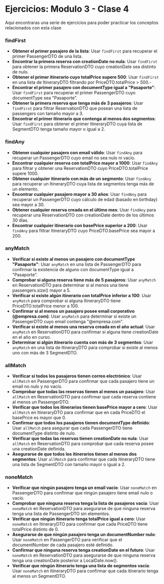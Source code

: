 # Ejercicios: Modulo 3 - Clase 4

Aqui encontraras una serie de ejercicios para poder practicar los conceptos relacionados con esta clase


### **findFirst**
- **Obtener el primer pasajero de la lista**: Usar `findFirst` para recuperar el primer PassengerDTO de una lista.
- **Encontrar la primera reserva con creationDate no nula**: Usar `findFirst` para obtener la primera ReservationDTO cuyo creationDate sea distinto de nulo.
- **Obtener el primer itinerario cuyo totalPrice supere 500**: Usar `findFirst` en una lista de ItineraryDTO filtrando por PriceDTO.totalPrice > 500.-
- **Encontrar el primer pasajero con documentType igual a "Pasaporte"**: Usar `findFirst` para recuperar el primer PassengerDTO cuyo documentType sea "Pasaporte".
- **Obtener la primera reserva que tenga más de 3 pasajeros**: Usar `findFirst` para filtrar ReservationDTO que posean una lista de passengers con tamaño mayor a 3.
- **Encontrar el primer itinerario que contenga al menos dos segmentos**: Usar `findFirst` para obtener el primer ItineraryDTO cuya lista de SegmentDTO tenga tamaño mayor o igual a 2.

### **findAny**
- **Obtener cualquier pasajero con email válido**: Usar `findAny` para recuperar un PassengerDTO cuyo email no sea nulo ni vacío.
- **Encontrar cualquier reserva con totalPrice mayor a 1000**: Usar `findAny` para filtrar y obtener una ReservationDTO cuyo PriceDTO.totalPrice supere 1000.
- **Obtener cualquier itinerario con más de un segmento**: Usar `findAny` para recuperar un ItineraryDTO cuya lista de segmentos tenga más de un elemento.
- **Encontrar cualquier pasajero mayor a 30 años**: Usar `findAny` para recuperar un PassengerDTO cuyo cálculo de edad (basado en birthday) sea mayor a 30.
- **Obtener cualquier reserva creada en el último mes**: Usar `findAny` para recuperar una ReservationDTO con creationDate dentro de los últimos 30 días.
- **Encontrar cualquier itinerario con basePrice superior a 200**: Usar `findAny` para filtrar ItineraryDTO cuyo PriceDTO.basePrice sea mayor a 200.

### **anyMatch**
- **Verificar si existe al menos un pasajero con documentType "Pasaporte"**: Usar `anyMatch` en una lista de PassengerDTO para confirmar la existencia de alguno con documentType igual a "Pasaporte".
- **Comprobar si alguna reserva tiene más de 5 pasajeros**: Usar `anyMatch` en ReservationDTO para determinar si al menos una tiene passengers.size() mayor a 5.
- **Verificar si existe algún itinerario con totalPrice inferior a 100**: Usar `anyMatch` para comprobar si alguna ItineraryDTO tiene PriceDTO.totalPrice menor a 100.
- **Confirmar si al menos un pasajero posee email corporativo (@empresa.com)**: Usar `anyMatch` para determinar si existe un PassengerDTO cuyo email contenga "@empresa.com".
- **Verificar si existe al menos una reserva creada en el año actual**: Usar `anyMatch` en ReservationDTO para confirmar si alguna tiene creationDate en el año en curso.
- **Determinar si algún itinerario cuenta con más de 3 segmentos**: Usar `anyMatch` en una lista de ItineraryDTO para comprobar si existe al menos uno con más de 3 SegmentDTO.


### **allMatch**
- **Verificar si todos los pasajeros tienen correo electrónico**: Usar `allMatch` en PassengerDTO para confirmar que cada pasajero tiene un email no nulo y no vacío.
- **Comprobar que todas las reservas tienen al menos un pasajero**: Usar `allMatch` en ReservationDTO para confirmar que cada reserva contiene al menos un PassengerDTO.
- **Verificar que todos los itinerarios tienen basePrice mayor a cero**: Usar `allMatch` en ItineraryDTO para confirmar que en cada PriceDTO el basePrice es mayor que 0.
- **Confirmar que todos los pasajeros tienen documentType definido**: Usar `allMatch` para asegurar que cada PassengerDTO tiene documentType distinto de nulo.
- **Verificar que todas las reservas tienen creationDate no nula**: Usar `allMatch` en ReservationDTO para comprobar que cada reserva posee una creationDate definida.
- **Asegurarse de que todos los itinerarios tienen al menos dos segmentos**: Usar `allMatch` para confirmar que cada ItineraryDTO tiene una lista de SegmentDTO con tamaño mayor o igual a 2.

### **noneMatch**
- **Verificar que ningún pasajero tenga un email vacío**: Usar `noneMatch` en PassengerDTO para confirmar que ningún pasajero tiene email nulo o vacío.
- **Comprobar que ninguna reserva tenga la lista de pasajeros vacía**: Usar `noneMatch` en ReservationDTO para asegurarse de que ninguna reserva tenga una lista de PassengerDTO sin elementos.
- **Verificar que ningún itinerario tenga totalPrice igual a cero**: Usar `noneMatch` en ItineraryDTO para confirmar que cada PriceDTO tiene totalPrice distinto de 0.
- **Asegurarse de que ningún pasajero tenga un documentNumber nulo**: Usar `noneMatch` en PassengerDTO para verificar que el documentNumber de cada pasajero esté definido.
- **Confirmar que ninguna reserva tenga creationDate en el futuro**: Usar `noneMatch` en ReservationDTO para asegurarse de que ninguna reserva tenga una creationDate posterior a LocalDate.now().
- **Verificar que ningún itinerario tenga una lista de segmentos vacía**: Usar `noneMatch` en ItineraryDTO para confirmar que cada itinerario tenga al menos un SegmentDTO.

